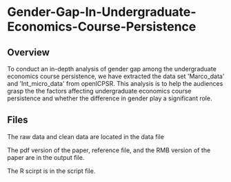 # Gender-Gap-In-Undergraduate-Economics-Course-Persistence

## Overview
To conduct an in-depth analysis of gender gap among the undergraduate economics course persistence, we have extracted the data set 'Marco_data' and 'Int_micro_data' from openICPSR. This analysis is to help the audiences grasp the the factors affecting undergraduate economics course persistence and whether the difference in gender play a significant role.

## Files
The raw data and clean data are located in the data file

The pdf version of the paper, reference file, and the RMB version of the paper are in the output file.

The R scirpt is in the script file.

